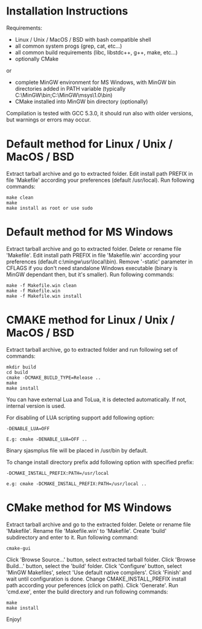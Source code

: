 Installation Instructions
=========================

Requirements:
- Linux / Unix / MacOS / BSD with bash compatible shell 
- all common system progs (grep, cat, etc...)
- all common build requirements (libc, libstdc++, g++, make, etc...)
- optionally CMake

or

- complete MinGW environment for MS Windows, with MinGW bin directories added in PATH variable (typically C:\MinGW\bin;C:\MinGW\msys\1.0\bin)
- CMake installed into MinGW bin directory (optionally)

Compilation is tested with GCC 5.3.0, it should run also with older versions, but warnings or errors may occur.

Default method for Linux / Unix / MacOS / BSD
=========================================================

Extract tarball archive and go to extracted folder. Edit install path PREFIX in file 'Makefile' according your preferences (default /usr/local). Run following commands:

	make clean
	make
	make install as root or use sudo

Default method for MS Windows
=========================================

Extract tarball archive and go to extracted folder. Delete or rename file 'Makefile'. Edit install path PREFIX in file 'Makefile.win' according your preferences (default c:\mingw\usr\local\bin). Remove '-static' parameter in CFLAGS if you don't need standalone Windows executable (binary is MinGW dependant then, but it's smaller). Run following commands:

	make -f Makefile.win clean
	make -f Makefile.win
	make -f Makefile.win install

CMAKE method for Linux / Unix / MacOS / BSD
===========================================

Extract tarball archive, go to extracted folder and run following set of commands:

	mkdir build 
	cd build
	cmake -DCMAKE_BUILD_TYPE=Release ..
	make
	make install

You can have external Lua and ToLua, it is detected automatically. If not, internal version is used.

For disabling of LUA scripting support add following option:

	-DENABLE_LUA=OFF 

	E.g: cmake -DENABLE_LUA=OFF ..

Binary sjasmplus file will be placed in /usr/bin by default.

To change install directory prefix add following option with specified prefix:

	-DCMAKE_INSTALL_PREFIX:PATH=/usr/local

	e.g: cmake -DCMAKE_INSTALL_PREFIX:PATH=/usr/local ..


CMake method for MS Windows
===========================

Extract tarball archive and go to the extracted folder. Delete or rename file 'Makefile'. Rename file 'Makefile.win' to 'Makefile'. Create 'build' subdirectory and enter to it. Run following command:

	cmake-gui
	
Click 'Browse Source...' button, select extracted tarball folder. Click 'Browse Build...' button, select the 'build' folder. Click 'Configure' button, select 'MinGW Makefiles', select 'Use default native compilers'. Click 'Finish' and wait until configuration is done. Change CMAKE_INSTALL_PREFIX install path according your peferences (click on path). Click 'Generate'. Run 'cmd.exe', enter the build directory and run following commands:

	make
	make install	

Enjoy!
